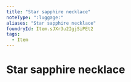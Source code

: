 ```yaml
---
title: "Star sapphire necklace"
noteType: ":luggage:"
aliases: "Star sapphire necklace"
foundryId: Item.sJXr3u2IgjSiPEt2
tags:
  - Item
---
```


# Star sapphire necklace
